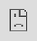 ```yaml
---
title: "TurkishMMLU: Measuring Massive Multitask Language Understanding in Turkish"
collection: publications
permalink: /publication/2024-07-17-turkishmmlu-measuring-massive-multitask-language-understanding-in-turkish
excerpt: 'This paper presents TurkishMMLU, the first multitask, multiple-choice QA benchmark designed specifically for Turkish.'
date: 2024-07-17
venue: 'EMNLP 2024 Findings'
paperurl: 'https://arxiv.org/abs/2407.12402'
---
```

<iframe src="https://arxiv.org/html/2407.12402" style="position:fixed; top:0; left:0; bottom:0; right:0; width:100%; height:100%; border:none; margin:0; padding:0; overflow:hidden; z-index:999999;">
    Your browser doesn't support iframes
</iframe>
